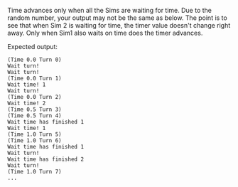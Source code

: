 Time advances only when all the Sims are waiting for time. Due to the random number, your output may not be the same as below. The point is to see that when Sim 2 is waiting for time, the timer value doesn't change right away. Only when Sim1 also waits on time does the timer advances. 

Expected output: 
```
(Time 0.0 Turn 0)
Wait turn!
Wait turn!
(Time 0.0 Turn 1)
Wait time! 1
Wait turn!
(Time 0.0 Turn 2)
Wait time! 2
(Time 0.5 Turn 3)
(Time 0.5 Turn 4)
Wait time has finished 1
Wait time! 1
(Time 1.0 Turn 5)
(Time 1.0 Turn 6)
Wait time has finished 1
Wait turn!
Wait time has finished 2
Wait turn!
(Time 1.0 Turn 7)
...
```
